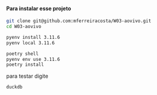 

#### Para instalar esse projeto

```bash
git clone git@github.com:mferreiracosta/W03-aovivo.git
cd W03-aovivo
```

```bash
pyenv install 3.11.6
pyenv local 3.11.6
```

```bash
poetry shell
pyenv env use 3.11.6
poetry install
```

para testar digite
```bash
duckdb
```